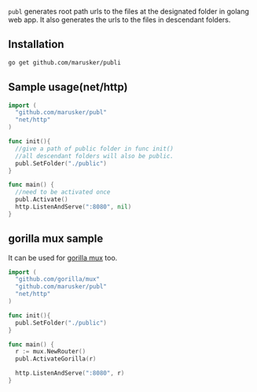 `publ` generates root path urls to the files at the designated folder in golang web app. It also generates the urls to the files in descendant folders.

## Installation

```bash
go get github.com/marusker/publi
```

## Sample usage(net/http)

```go
import (
  "github.com/marusker/publ"
  "net/http"
)

func init(){
  //give a path of public folder in func init()
  //all descendant folders will also be public.
  publ.SetFolder("./public")
}

func main() {
  //need to be activated once
  publ.Activate()
  http.ListenAndServe(":8080", nil)
}

```

## gorilla mux sample

It can be used for [gorilla mux](https://github.com/gorilla/mux) too.

```go
import (
  "github.com/gorilla/mux"
  "github.com/marusker/publ"
  "net/http"
)

func init(){
  publ.SetFolder("./public")
}

func main() {
  r := mux.NewRouter()
  publ.ActivateGorilla(r)

  http.ListenAndServe(":8080", r)
}
```

